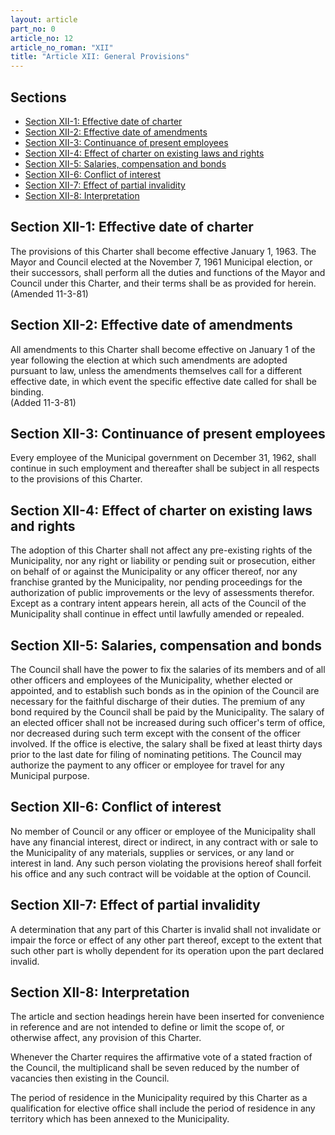 ```yaml
---
layout: article
part_no: 0
article_no: 12
article_no_roman: "XII"
title: "Article XII: General Provisions"
---
```


## Sections

* [Section XII-1: Effective date of charter](#section-xii-1-effective-date-of-charter)
* [Section XII-2: Effective date of amendments](#section-xii-2-effective-date-of-amendments)
* [Section XII-3: Continuance of present employees](#section-xii-3-continuance-of-present-employees)
* [Section XII-4: Effect of charter on existing laws and rights](#section-xii-4-effect-of-charter-on-existing-laws-and-rights)
* [Section XII-5: Salaries, compensation and bonds](#section-xii-5-salaries-compensation-and-bonds)
* [Section XII-6: Conflict of interest](#section-xii-6-conflict-of-interest)
* [Section XII-7: Effect of partial invalidity](#section-xii-7-effect-of-partial-invalidity)
* [Section XII-8: Interpretation](#section-xii-8-interpretation)

## Section XII-1: Effective date of charter

The provisions of this Charter shall become effective January 1, 1963. The Mayor
and Council elected at the November 7, 1961 Municipal election, or their
successors, shall perform all the duties and functions of the Mayor and Council
under this Charter, and their terms shall be as provided for herein.\
(Amended 11-3-81)

## Section XII-2: Effective date of amendments

All amendments to this Charter shall become effective on January 1 of the year
following the election at which such amendments are adopted pursuant to law,
unless the amendments themselves call for a different effective date, in which
event the specific effective date called for shall be binding.\
(Added 11-3-81)

## Section XII-3: Continuance of present employees

Every employee of the Municipal government on December 31, 1962, shall continue
in such employment and thereafter shall be subject in all respects to the
provisions of this Charter.

## Section XII-4: Effect of charter on existing laws and rights

The adoption of this Charter shall not affect any pre-existing rights of the
Municipality, nor any right or liability or pending suit or prosecution, either
on behalf of or against the Municipality or any officer thereof, nor any
franchise granted by the Municipality, nor pending proceedings for the
authorization of public improvements or the levy of assessments therefor. Except
as a contrary intent appears herein, all acts of the Council of the Municipality
shall continue in effect until lawfully amended or repealed.

## Section XII-5: Salaries, compensation and bonds

The Council shall have the power to fix the salaries of its members and of all
other officers and employees of the Municipality, whether elected or appointed,
and to establish such bonds as in the opinion of the Council are necessary for
the faithful discharge of their duties. The premium of any bond required by the
Council shall be paid by the Municipality. The salary of an elected officer
shall not be increased during such officer's term of office, nor decreased
during such term except with the consent of the officer involved. If the office
is elective, the salary shall be fixed at least thirty days prior to the last
date for filing of nominating petitions. The Council may authorize the payment
to any officer or employee for travel for any Municipal purpose.

## Section XII-6: Conflict of interest

No member of Council or any officer or employee of the Municipality shall have
any financial interest, direct or indirect, in any contract with or sale to the
Municipality of any materials, supplies or services, or any land or interest in
land. Any such person violating the provisions hereof shall forfeit his office
and any such contract will be voidable at the option of Council.

## Section XII-7: Effect of partial invalidity

A determination that any part of this Charter is invalid shall not invalidate or
impair the force or effect of any other part thereof, except to the extent that
such other part is wholly dependent for its operation upon the part declared
invalid.

## Section XII-8: Interpretation

The article and section headings herein have been inserted for convenience in
reference and are not intended to define or limit the scope of, or otherwise
affect, any provision of this Charter.

Whenever the Charter requires the affirmative vote of a stated fraction of the
Council, the multiplicand shall be seven reduced by the number of vacancies then
existing in the Council.

The period of residence in the Municipality required by this Charter as a
qualification for elective office shall include the period of residence in any
territory which has been annexed to the Municipality.
